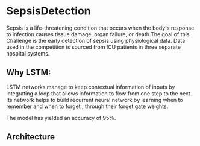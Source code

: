 # SepsisDetection
Sepsis is a life-threatening condition that occurs when the body's response to infection causes tissue damage, organ failure, or death.The goal of this Challenge is the early detection of sepsis using physiological data. Data used in the competition is sourced from ICU patients in three separate hospital systems. 

## Why LSTM:

LSTM networks manage to keep contextual information of inputs by integrating a loop that allows information to flow from one step to the next. Its network helps to build recurrent neural network by learning when to remember and when to forget , through their forget gate weights.

The model has yielded an accuracy of 95%.

## Architecture 


